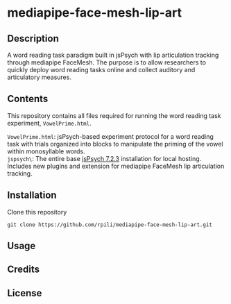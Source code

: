 # mediapipe-face-mesh-lip-art

## Description

A word reading task paradigm built in jsPsych with lip articulation tracking through mediapipe FaceMesh. The purpose is to allow researchers to quickly deploy word reading tasks online and collect auditory and articulatory measures. 

## Contents

This repository contains all files required for running the word reading task experiment, `VowelPrime.html`.

`VowelPrime.html`: jsPsych-based experiment protocol for a word reading task with trials organized into blocks to manipulate the priming of the vowel within monosyllable words.  
`jspsych\`: The entire base [jsPsych 7.2.3](https://github.com/jspsych/jsPsych/releases) installation for local hosting. Includes new plugins and extension for mediapipe FaceMesh lip articulation tracking. 

## Installation

Clone this repository

`git clone https://github.com/rpili/mediapipe-face-mesh-lip-art.git`

## Usage

## Credits

## License